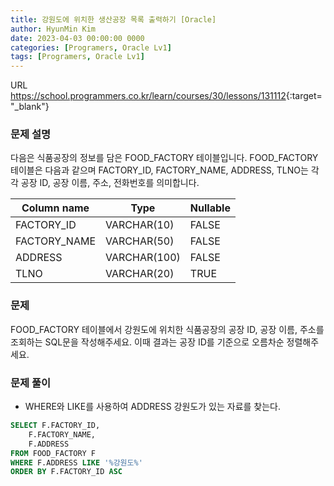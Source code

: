 ```yaml
---
title: 강원도에 위치한 생산공장 목록 출력하기 [Oracle]
author: HyunMin Kim
date: 2023-04-03 00:00:00 0000
categories: [Programers, Oracle Lv1]
tags: [Programers, Oracle Lv1]
---
```


URL <https://school.programmers.co.kr/learn/courses/30/lessons/131112>{:target="_blank"}

### 문제 설명
다음은 식품공장의 정보를 담은 FOOD_FACTORY 테이블입니다. FOOD_FACTORY 테이블은 다음과 같으며 FACTORY_ID, FACTORY_NAME, ADDRESS, TLNO는 각각 공장 ID, 공장 이름, 주소, 전화번호를 의미합니다.

Column name	|Type|	Nullable
|---|---|---|
FACTORY_ID	|VARCHAR(10)	|FALSE
FACTORY_NAME|	VARCHAR(50)	|FALSE
ADDRESS	|VARCHAR(100)|	FALSE
TLNO	|VARCHAR(20)|TRUE

### 문제
FOOD_FACTORY 테이블에서 강원도에 위치한 식품공장의 공장 ID, 공장 이름, 주소를 조회하는 SQL문을 작성해주세요. 이때 결과는 공장 ID를 기준으로 오름차순 정렬해주세요.

### 문제 풀이
- WHERE와 LIKE를 사용하여 ADDRESS 강원도가 있는 자료를 찾는다.

```sql
SELECT F.FACTORY_ID,
    F.FACTORY_NAME,
    F.ADDRESS
FROM FOOD_FACTORY F
WHERE F.ADDRESS LIKE '%강원도%'
ORDER BY F.FACTORY_ID ASC
```
